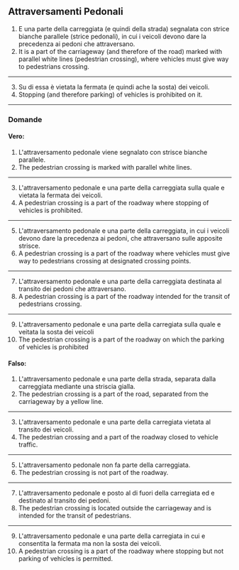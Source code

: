 ## Attraversamenti Pedonali

1. E una parte della carreggiata (e quindi della strada) segnalata con strice bianche parallele (strice pedonali), in cui i veicoli devono dare la precedenza ai pedoni che attraversano.
2. It is a part of the carriageway (and therefore of the road) marked with parallel white lines (pedestrian crossing), where vehicles must give way to pedestrians crossing.
---
3. Su di essa è vietata la fermata (e quindi ache la sosta) dei veicoli.
4. Stopping (and therefore parking) of vehicles is prohibited on it.
---

### Domande

#### Vero:
1. L'attraversamento pedonale viene segnalato con strisce bianche parallele.
2. The pedestrian crossing is marked with parallel white lines.
---
3. L'attraversamento pedonale e una parte della carreggiata sulla quale e vietata la fermata dei veicoli.
4. A pedestrian crossing is a part of the roadway where stopping of vehicles is prohibited.
---
5. L'attraversamento pedonale e una parte della carreggiata, in cui i veicoli devono dare la precedenza ai pedoni, che attraversano sulle apposite strisce.
6. A pedestrian crossing is a part of the roadway where vehicles must give way to pedestrians crossing at designated crossing points.
---
7. L'attraversamento pedonale e una parte della carreggiata destinata al transito dei pedoni che attraversano.
8. A pedestrian crossing is a part of the roadway intended for the transit of pedestrians crossing.
---
9. L'attraversamento pedonale e una parte della carregiata sulla quale e veitata la sosta dei veicoli
10. The pedestrian crossing is a part of the roadway on which the parking of vehicles is prohibited

#### Falso:
1. L'attraversamento pedonale e una parte della strada, separata dalla carreggiata mediante una striscia gialla.
2. The pedestrian crossing is a part of the road, separated from the carriageway by a yellow line.
---
3. L'attraversamento pedonale e una parte della carregiata vietata al transito dei veicoli.
4. The pedestrian crossing and a part of the roadway closed to vehicle traffic.
---
5. L'attraversamento pedonale non fa parte della carreggiata.
6. The pedestrian crossing is not part of the roadway.
---
7. L'attraversamento pedonale e posto al di fuori della carregiata ed e destinato al transito dei pedoni.
8. The pedestrian crossing is located outside the carriageway and is intended for the transit of pedestrians.
---
9. L'attraversamento pedonale e una parte della carregiata in cui e consentita la fermata ma non la sosta dei veicoli.
10. A pedestrian crossing is a part of the roadway where stopping but not parking of vehicles is permitted.
